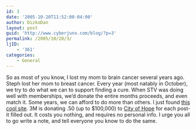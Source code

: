 ```yaml
---
id: 3
date: '2005-10-20T11:52:00-04:00'
author: DizkoDan
layout: post
guid: 'http://www.cyberjunx.com/blog/?p=3'
permalink: /2005/10/20/3/
ljID:
    - '361'
categories:
    - General
---
```


So as most of you know, I lost my mom to brain cancer several years ago. Steph lost her mom to breast cancer. Every year (most natably in October), we try to do what we can to support finding a cure. When STV was doing well with memberships, we’d donate the entire months proceeds, and even match it. Some years, we can afford to do more than others. I just found [this cool site](http://www.post-itstickupforthecause.com/). 3M is donating .50 (up to $100,000) to [City of Hope](http://www.cityofhope.org/home.htm) for each post-it filled out. It costs you nothing, and requires no personal info. I urge you all to go write a note, and tell everyone you know to do the same.